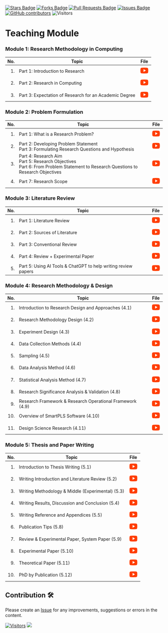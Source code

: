 <a href="https://github.com/drshahizan/research-design/stargazers"><img src="https://img.shields.io/github/stars/drshahizan/research-design" alt="Stars Badge"/></a>
<a href="https://github.com/drshahizan/research-design/network/members"><img src="https://img.shields.io/github/forks/drshahizan/research-design" alt="Forks Badge"/></a>
<a href="https://github.com/drshahizan/research-design/pulls"><img src="https://img.shields.io/github/issues-pr/drshahizan/research-design" alt="Pull Requests Badge"/></a>
<a href="https://github.com/drshahizan/research-design"><img src="https://img.shields.io/github/issues/drshahizan/research-design" alt="Issues Badge"/></a>
<a href="https://github.com/drshahizan/research-design/graphs/contributors"><img alt="GitHub contributors" src="https://img.shields.io/github/contributors/drshahizan/research-design?color=2b9348"></a>
![Visitors](https://api.visitorbadge.io/api/visitors?path=https%3A%2F%2Fgithub.com%2Fdrshahizan%2BDM&labelColor=%23d9e3f0&countColor=%23697689&style=flat)

# Teaching Module

### Module 1: Research Methodology in Computing 
| No. | Topic | File|
|----: |------|------|
| 1.   | Part 1: Introduction to Research |<a href="https://youtu.be/1pj7pSYWoxU?si=J5dUqfbpnyCJaCfD" ><img src="../images/youtube.png" width="30px" height="30px" ></a> |
| 2.   | Part 2: Research in Computing |<a href="https://youtu.be/_wY_HfWA7LI?si=Lv6NOX_FCIqPB7qp" ><img src="../images/youtube.png" width="30px" height="30px" ></a> |
| 3.   | Part 3: Expectation of Research for an Academic Degree |<a href="https://youtu.be/jWy38T4gV9M?si=0ACv2X__cYhMauM_" ><img src="../images/youtube.png" width="30px" height="30px" ></a> |

### Module 2: Problem Formulation

| No. | Topic | File|
|----: |------|------|
| 1.   | Part 1: What is a Research Problem?  |<a href="https://youtu.be/uhjnDO90VgU?si=E6rtLH0luM6IXqkX" ><img src="../images/youtube.png" width="30px" height="30px" ></a> |
| 2.   | Part 2: Developing Problem Statement <br>Part 3: Formulating Research Questions and Hypothesis|<a href="https://youtu.be/xWpCkcreuto?si=T62fdZKbNCCG-njH" ><img src="../images/youtube.png" width="30px" height="30px" ></a> |
| 3.   | Part 4: Research Aim <br> Part 5: Research Objectives <br> Part 6: From Problem Statement to Research Questions to Research Objectives |<a href="https://youtu.be/Iw07_sZEy8Y?si=6WBOOGz2XwOwopbx" ><img src="../images/youtube.png" width="30px" height="30px" ></a> |
| 4.   | Part 7: Research Scope  |<a href="https://youtu.be/hA98OCtzORg?si=eSEc4MgdSkfk0zid" ><img src="../images/youtube.png" width="30px" height="30px" ></a> |


### Module 3: Literature Review

| No. | Topic | File|
|----: |------|------|
| 1.   | Part 1: Literature Review |<a href="https://youtu.be/gFPxEUHWxU8?si=n2-b0I-jFPZMul3p" ><img src="../images/youtube.png" width="30px" height="30px" ></a> |
| 2.   | Part 2: Sources of Literature |<a href="https://youtu.be/f5dGatS_g-w?si=m2AduW4o16KWl-W0" ><img src="../images/youtube.png" width="30px" height="30px" ></a> |
| 3.   | Part 3: Conventional Review |<a href="https://youtu.be/fRyfAUmrTco?si=_Srw8FYGAm-ZM4UF" ><img src="../images/youtube.png" width="30px" height="30px" ></a> |
| 4.   | Part 4: Review + Experimental Paper |<a href="https://youtu.be/MRiwIoEE9PI?si=cjBipxaeT2LgXHsn" ><img src="../images/youtube.png" width="30px" height="30px" ></a> |
| 5.   | Part 5: Using AI Tools & ChatGPT to help writing review papers |<a href="https://youtu.be/6GFe1q2g11Q?si=sRgU03C78RJ77FGW" ><img src="../images/youtube.png" width="30px" height="30px" ></a> |

### Module 4: Research Methodology & Design

| No. | Topic | File |
|----:|-------|------|
| 1.  | Introduction to Research Design and Approaches (4.1) | <a href="https://youtu.be/PKD4tGvTO1M"><img src="../images/youtube.png" width="30px" height="30px"></a> |
| 2.  | Research Methodology Design (4.2) | <a href="https://youtu.be/WC1H9zfs4YM"><img src="../images/youtube.png" width="30px" height="30px"></a> |
| 3.  | Experiment Design (4.3) | <a href="https://youtu.be/N4fbrN51Ji0"><img src="../images/youtube.png" width="30px" height="30px"></a> |
| 4.  | Data Collection Methods (4.4) | <a href="https://youtu.be/uBXgB8MGvGA"><img src="../images/youtube.png" width="30px" height="30px"></a> |
| 5.  | Sampling (4.5) | <a href="https://youtu.be/g1DSqrZK6cA"><img src="../images/youtube.png" width="30px" height="30px"></a> |
| 6.  | Data Analysis Method (4.6) | <a href="https://youtu.be/aGKAf4aZ2xY"><img src="../images/youtube.png" width="30px" height="30px"></a> |
| 7.  | Statistical Analysis Method (4.7) | <a href="https://youtu.be/7EaYxqcMkiM"><img src="../images/youtube.png" width="30px" height="30px"></a> |
| 8.  | Research Significance Analysis & Validation (4.8) | <a href="https://youtu.be/qeoIpHNefBs"><img src="../images/youtube.png" width="30px" height="30px"></a> |
| 9.  | Research Framework & Research Operational Framework (4.9) | <a href="https://youtu.be/hxlCVRlRzQs"><img src="../images/youtube.png" width="30px" height="30px"></a> |
| 10. | Overview of SmartPLS Software (4.10) | <a href="https://www.youtube.com/watch?v=J6jYC4E_IoI"><img src="../images/youtube.png" width="30px" height="30px"></a> |
| 11. | Design Science Research (4.11) | <a href="https://www.youtube.com/watch?v=kuss45T0m10"><img src="../images/youtube.png" width="30px" height="30px"></a> |

### Module 5: Thesis and Paper Writing

| No. | Topic | File |
|----:|-------|------|
| 1.  | Introduction to Thesis Writing (5.1) | <a href="https://youtu.be/hFeHACRMPVI"><img src="../images/youtube.png" width="30px" height="30px"></a> |
| 2.  | Writing Introduction and Literature Review (5.2) | <a href="https://youtu.be/EXA53jaH0kI"><img src="../images/youtube.png" width="30px" height="30px"></a> |
| 3.  | Writing Methodology & Middle (Experimental) (5.3) | <a href="https://youtu.be/8Zqve-BjBnI"><img src="../images/youtube.png" width="30px" height="30px"></a> |
| 4.  | Writing Results, Discussion and Conclusion (5.4) | <a href="https://www.youtube.com/watch?v=QXm-xDXAWj4"><img src="../images/youtube.png" width="30px" height="30px"></a> |
| 5.  | Writing Reference and Appendices (5.5) | <a href="https://www.youtube.com/watch?v=rHzVOEcyGKg"><img src="../images/youtube.png" width="30px" height="30px"></a> |
| 6.  | Publication Tips (5.8) | <a href="https://www.youtube.com/watch?v=xmVLkpkvxNc"><img src="../images/youtube.png" width="30px" height="30px"></a> |
| 7.  | Review & Experimental Paper, System Paper (5.9) | <a href="https://www.youtube.com/watch?v=fNMahBT8hoM"><img src="../images/youtube.png" width="30px" height="30px"></a> |
| 8.  | Experimental Paper (5.10) | <a href="https://www.youtube.com/watch?v=a6FbpB9Acco"><img src="../images/youtube.png" width="30px" height="30px"></a> |
| 9.  | Theoretical Paper (5.11) | <a href="https://www.youtube.com/watch?v=c4sGcOTqIzM"><img src="../images/youtube.png" width="30px" height="30px"></a> |
| 10. | PhD by Publication (5.12) | <a href="https://www.youtube.com/watch?v=VhkDOW0ff_U"><img src="../images/youtube.png" width="30px" height="30px"></a> |
## Contribution 🛠️
Please create an [Issue](https://github.com/drshahizan/research-design/issues) for any improvements, suggestions or errors in the content.



[![Visitors](https://api.visitorbadge.io/api/visitors?path=https%3A%2F%2Fgithub.com%2Fdrshahizan&labelColor=%23697689&countColor=%23555555&style=plastic)](https://visitorbadge.io/status?path=https%3A%2F%2Fgithub.com%2Fdrshahizan)
![](https://hit.yhype.me/github/profile?user_id=81284918)
